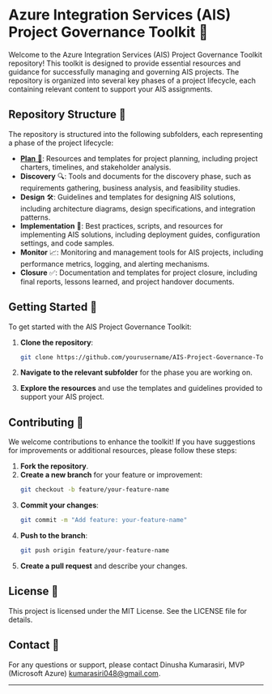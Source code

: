 # Azure Integration Services (AIS) Project Governance Toolkit 🚀
Welcome to the Azure Integration Services (AIS) Project Governance Toolkit repository! This toolkit is designed to provide essential resources and guidance for successfully managing and governing AIS projects. The repository is organized into several key phases of a project lifecycle, each containing relevant content to support your AIS assignments.

## Repository Structure 📂

The repository is structured into the following subfolders, each representing a phase of the project lifecycle:

- [**Plan** 📅](1.Plan/README.md): Resources and templates for project planning, including project charters, timelines, and stakeholder analysis.
- **Discovery** 🔍: Tools and documents for the discovery phase, such as requirements gathering, business analysis, and feasibility studies.
- **Design** 🛠️: Guidelines and templates for designing AIS solutions, including architecture diagrams, design specifications, and integration patterns.
- **Implementation** 🚧: Best practices, scripts, and resources for implementing AIS solutions, including deployment guides, configuration settings, and code samples.
- **Monitor** 📈: Monitoring and management tools for AIS projects, including performance metrics, logging, and alerting mechanisms.
- **Closure** ✅: Documentation and templates for project closure, including final reports, lessons learned, and project handover documents.

## Getting Started 🏁

To get started with the AIS Project Governance Toolkit:

1. **Clone the repository**:
    ```bash
    git clone https://github.com/yourusername/AIS-Project-Governance-Toolkit.git
    ```

2. **Navigate to the relevant subfolder** for the phase you are working on.

3. **Explore the resources** and use the templates and guidelines provided to support your AIS project.

## Contributing 🤝

We welcome contributions to enhance the toolkit! If you have suggestions for improvements or additional resources, please follow these steps:

1. **Fork the repository**.
2. **Create a new branch** for your feature or improvement:
    ```bash
    git checkout -b feature/your-feature-name
    ```
3. **Commit your changes**:
    ```bash
    git commit -m "Add feature: your-feature-name"
    ```
4. **Push to the branch**:
    ```bash
    git push origin feature/your-feature-name
    ```
5. **Create a pull request** and describe your changes.

## License 📜

This project is licensed under the MIT License. See the LICENSE file for details.

## Contact 📧

For any questions or support, please contact
Dinusha Kumarasiri, MVP (Microsoft Azure)
kumarasiri048@gmail.com.

---